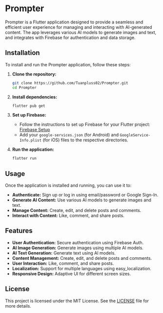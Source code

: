 # Prompter

Prompter is a Flutter application designed to provide a seamless and efficient user experience for managing and interacting with AI-generated content. The app leverages various AI models to generate images and text, and integrates with Firebase for authentication and data storage.

## Installation

To install and run the Prompter application, follow these steps:

1. **Clone the repository:**
   ```sh
   git clone https://github.com/Tuanpluss02/Prompter.git
   cd Prompter
   ```

2. **Install dependencies:**
   ```sh
   flutter pub get
   ```

3. **Set up Firebase:**
   - Follow the instructions to set up Firebase for your Flutter project: [Firebase Setup](https://firebase.flutter.dev/docs/overview)
   - Add your `google-services.json` (for Android) and `GoogleService-Info.plist` (for iOS) files to the respective directories.

4. **Run the application:**
   ```sh
   flutter run
   ```

## Usage

Once the application is installed and running, you can use it to:

- **Authenticate:** Sign up or log in using email/password or Google Sign-In.
- **Generate AI Content:** Use various AI models to generate images and text.
- **Manage Content:** Create, edit, and delete posts and comments.
- **Interact with Content:** Like, comment, and share posts.

## Features

- **User Authentication:** Secure authentication using Firebase Auth.
- **AI Image Generation:** Generate images using multiple AI models.
- **AI Text Generation:** Generate text using AI models.
- **Content Management:** Create, edit, and delete posts and comments.
- **User Interaction:** Like, comment, and share posts.
- **Localization:** Support for multiple languages using easy_localization.
- **Responsive Design:** Adaptive UI for different screen sizes.


## License

This project is licensed under the MIT License. See the [LICENSE](LICENSE) file for more details.

